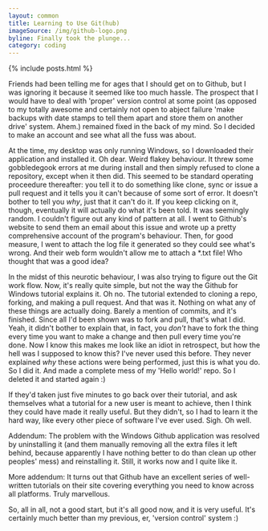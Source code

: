 ```yaml
---
layout: common
title: Learning to Use Git(hub)
imageSource: /img/github-logo.png
byline: Finally took the plunge...
category: coding
---
```


{% include posts.html %}

Friends had been telling me for ages that I should get on to Github, but I was ignoring it because it seemed like too much hassle. The prospect that I would have to deal with 'proper' version control at some point (as opposed to my totally awesome and certainly not open to abject failure 'make backups with date stamps to tell them apart and store them on another drive' system. Ahem.) remained fixed in the back of my mind. So I decided to make an account and see what all the fuss was about.

At the time, my desktop was only running Windows, so I downloaded their application and installed it. Oh dear. Weird flakey behaviour. It threw some gobbledegook errors at me during install and then simply refused to clone a repository, except when it then did. This seemed to be standard operating proceedure thereafter: you tell it to do something like clone, sync or issue a pull request and it tells you it can't because of some sort of error. It doesn't bother to tell you _why_, just that it can't do it. If you keep clicking on it, though, eventually it will actually do what it's been told. It was seemingly random. I couldn't figure out any kind of pattern at all. I went to Github's website to send them an email about this issue and wrote up a pretty comprehensive account of the program's behaviour. Then, for good measure, I went to attach the log file it generated so they could see what's wrong. And their web form wouldn't allow me to attach a \*.txt file! Who thought that was a good idea?

In the midst of this neurotic behaviour, I was also trying to figure out the Git work flow. Now, it's really quite simple, but not the way the Github for Windows tutorial explains it. Oh no. The tutorial extended to cloning a repo, forking, and making a pull request. And that was it. Nothing on what any of these things are actually doing. Barely a mention of commits, and it's finished. Since all I'd been shown was to fork and pull, that's what I did. Yeah, it didn't bother to explain that, in fact, you _don't_ have to fork the thing every time you want to make a change and then pull every time you're done. Now I know this makes me look like an idiot in retrospect, but how the hell was I supposed to know this? I've never used this before. They never explained _why_ these actions were being performed, just this is what you do. So I did it. And made a complete mess of my 'Hello world!' repo. So I deleted it and started again :)

If they'd taken just five minutes to go back over their tutorial, and ask themselves what a tutorial for a new user is meant to achieve, then I think they could have made it really useful. But they didn't, so I had to learn it the hard way, like every other piece of software I've ever used. Sigh. Oh well.

Addendum: The problem with the Windows Github application was resolved by uninstalling it (and them manually removing all the extra files it left behind, because apparently I have nothing better to do than clean up other peoples' mess) and reinstalling it. Still, it works now and I quite like it.

More addendum: It turns out that Github have an excellent series of well-written tutorials on their site covering everything you need to know across all platforms. Truly marvellous.

So, all in all, not a good start, but it's all good now, and it is very useful. It's certainly much better than my previous, er, 'version control' system :)

